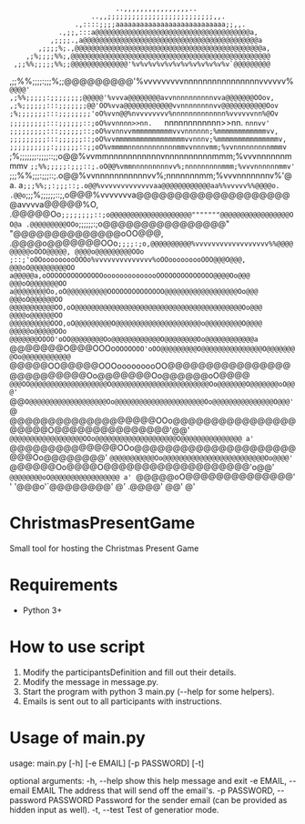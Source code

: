 
                              ..,,,,,,,,,,,,,,,,..
                        ..,,;;;;;;;;;;;;;;;;;;;;;;;;;;,,.
                    .,::::;;;;aaaaaaaaaaaaaaaaaaaaaaaaaaa;;,,.
                .,;;,:::a@@@@@@@@@@@@@@@@@@@@@@@@@@@@@@@@@@@@@@a,
              ,;;;;.,a@@@@@@@@@@@@@@@@@@@@@@@@@@@@@@@@@@@@@@@@@@@a
           ,;;;;%;.,@@@@@@@@@@@@@@@@@@@@@@@@@@@@@@@@@@@@@@@@@@@@@@a,
        ,;%;;;;%%;,@@@@@@@@@@@@@@@@@@@@@@@@@@@@@@@@@@@@@@@@@@@@@@@@@
     ,;;%%;;;;;%%;;@@@@@@@@@@@@@@'%v%v%v%v%v%v%v%v%v%v%v%v`@@@@@@@@@
   ,;;%%;;;;:;;;%;;@@@@@@@@@'%vvvvvvvvvnnnnnnnnnnnnnnnnvvvvvv%`@@@@'
  ,;%%;;;;;:;;;;;;;;@@@@@'%vvva@@@@@@@@avvnnnnnnnnnnvva@@@@@@@OOov,
 ,;%;;;;;;:::;;;;;;;@@'OO%vva@@@@@@@@@@@@vvnnnnnnnnvv@@@@@@@@@@@Oov
 ;%;;;;;;;:::;;;;;;;;'oO%vvn@@%nvvvvvvvv%nnnnnnnnnnnnn%vvvvvvnn%@Ov
 ;;;;;;;;;:::;;;;;;::;oO%vvnnnn>>nn.   `nnnnnnnnnnnn>>nn.   `nnnvv'
 ;;;;;;;;;:::;;;;;;::;oO%vvnnvvmmmmmmmmmmvvvnnnnnn;%mmmmmmmmmmmmvv,
 ;;;;;;;;;:::;;;;;;::;oO%vvmmmmmmmmmmmmmmmmmvvnnnv;%mmmmmmmmmmmmmmmv,
 ;;;;;;;;;;:;;;;;;::;;oO%vmmmmnnnnnnnnnnnnmmvvnnnvmm;%vvnnnnnnnnnmmmv
  `;%;;;;;;;:;;;;::;;o@@%vvmmnnnnnnnnnnnvnnnnnnnnnnmmm;%vvvnnnnnnmmmv
   `;;%%;;;;;:;;;::;.oO@@%vmmnnnnnnnnnvv%;nnnnnnnnnmmm;%vvvnnnnnnmmv'
     `;;;%%;;;:;;;::;.o@@%vvnnnnnnnnnnnvv%;nnnnnnnmm;%vvvnnnnnnnv%'@a.
      a`;;;%%;;:;;;::;.o@@%vvvvvvvvvvvvvaa@@@@@@@@@@@@aa%%vvvvv%%@@@@o.
     .@@o`;;;%;;;;;;::;,o@@@%vvvvvvva@@@@@@@@@@@@@@@@@@@@@avvvva@@@@@%O,
    .@@@@@Oo`;;;;;;;;::;o@@@@@@@@@@@@@@@@@@@@"""""""@@@@@@@@@@@@@@@@@OO@a
  .@@@@@@@@@OOo`;;;;;;:;o@@@@@@@@@@@@@@@@"           "@@@@@@@@@@@@@@oOO@@@,
 .@@@@o@@@@@@@OOo`;;;;:;o,@@@@@@@@@@%vvvvvvvvvvvvvvvvvv%%@@@@@@@@@oOOO@@@@@,
 @@@@o@@@@@@@@@OOo ;::;'oOOooooooooOOOo%vvvvvvvvvvvvvv%oOOooooooooOOO@@@O@@@,
 @@@oO@@@@@@@@@OO a@@@@@a,oOOOOOOOOOOOOOOoooooooooooooOOOOOOOOOOOOOO@@@@Oo@@@
 @@@oO@@@@@@@OO a@@@@@@@@Oo,oO@@@@@@@@@@OOOOOOOOOOOOOO@@@@@@@@@@@@@@@@@@Oo@@@
 @@@oO@@@@@@OO @@@@@@@@@@@OO,oO@@@@@@@@@@@@@@@@@@@@@@@@@@@@@@@@@@@@@@@@@Oo@@@
 @@@@o@@@@@@OO @@@@@@@@@@OOO,oO@@@@@@@@@O@@@@@@@@@@@@@@@@@@@@@o@@@@@@@@@O@@@@
 @@@@@o@@@@@OOo @@@@@@@OOOO'oOO@@@@@@@@Oo@@@@@@@@@@@@O@@@@@@@@Oo@@@@@@@@@@@@a
 `@@@@@@@O@@@OOOo`OOOOOOO'oOO@@@@@@@@@O@@@@@@@@@@@@@@@O@@@@@@@@Oo@@@@@@@@@@@@
  `@@@@@OO@@@@@OOOooooooooOO@@@@@@@@@@@@@@@@@@@@@@@@@@Oo@@@@@@@Oo@@@@@@oO@@@@
    `@@@OO@@@@@@@@@@@@@@@@@@@O@@@@@@@@@@@@@@@@@@@@@@@@Oo@@@@@@@O@@@@@@@oO@@@'
      `@@`O@@@@@@@@@@@@@@@@@@@Oo@@@@@@@@@@@@@@@@@@@@@@Oo@@@@@@@@@@@@@@@O@@@'
        `@ @@@@@@@@@@@@@@@@@@@OOo@@@@@@@@@@@@@@@@@@@@@O@@@@@@@@@@@@@@@'@@'
           `@@@@@@@@@@@@@@@@@@OOo@@@@@@@@@@@@@@@@@@@@O@@@@@@@@@@@@@@@ a'
               `@@@@@@@@@@@@@@OOo@@@@@@@@@@@@@@@@@@@@@@@@Oo@@@@@@@@'
                  `@@@@@@@@@@@Oo@@@@@@@@@@@@@@@@@@@@@@@@@Oo@@@@'
                      `@@@@@@Oo@@@@O@@@@@@@@@@@@@@@@@@@'o@@'
                          `@@@@@@@@oO@@@@@@@@@@@@@@@@@ a'
                              `@@@@@oO@@@@@@@@@@@@@@' '
                                '@@@o'`@@@@@@@@'
                                 @'   .@@@@'
                                     @@'
                                   @'


# ChristmasPresentGame
Small tool for hosting the Christmas Present Game

# Requirements
- Python 3+

# How to use script
1. Modify the participantsDefinition and fill out their details.
2. Modify the message in message.py.
3. Start the program with python 3 main.py (--help for some helpers).
4. Emails is sent out to all participants with instructions.

# Usage  of main.py
usage: main.py [-h] [-e EMAIL] [-p PASSWORD] [-t]

optional arguments:
  -h, --help            show this help message and exit
  -e EMAIL, --email EMAIL
                        The address that will send off the email's.
  -p PASSWORD, --password PASSWORD
                        Password for the sender email (can be provided as
                        hidden input as well).
  -t, --test            Test of generatior mode.